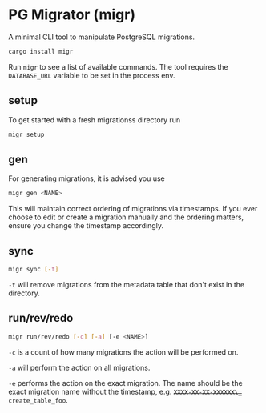 # PG Migrator (migr)

A minimal CLI tool to manipulate PostgreSQL migrations.

```bash
cargo install migr
```

Run `migr` to see a list of available commands.
The tool requires the `DATABASE_URL` variable to be set in the process env.

## setup

To get started with a fresh migrationss directory run

```bash
migr setup
```

## gen

For generating migrations, it is advised you use

```bash
migr gen <NAME>
```

This will maintain correct ordering of migrations via timestamps.
If you ever choose to edit or create a migration manually and the ordering matters, ensure you change the timestamp accordingly.

## sync

```bash
migr sync [-t]
```

`-t` will remove migrations from the metadata table that don't exist in the directory.

## run/rev/redo

```bash
migr run/rev/redo [-c] [-a] [-e <NAME>]
```

`-c` is a count of how many migrations the action will be performed on.

`-a` will perform the action on all migrations.

`-e` performs the action on the exact migration. The name should be the exact migration name without the timestamp, e.g. ~~`XXXX-XX-XX-XXXXXX\_`~~ `create_table_foo`.
